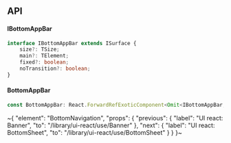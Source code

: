 

## API

#### IBottomAppBar

```ts
interface IBottomAppBar extends ISurface {
    size?: TSize;
    main?: TElement;
    fixed?: boolean;
    noTransition?: boolean;
}
```

#### BottomAppBar

```ts
const BottomAppBar: React.ForwardRefExoticComponent<Omit<IBottomAppBar, "ref"> & React.RefAttributes<unknown>>;
```


~{
  "element": "BottomNavigation",
  "props": {
    "previous": {
      "label": "UI react: Banner",
      "to": "/library/ui-react/use/Banner"
    },
    "next": {
      "label": "UI react: BottomSheet",
      "to": "/library/ui-react/use/BottomSheet"
    }
  }
}~

